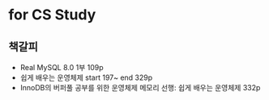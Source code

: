 # for CS Study

## 책갈피

- Real MySQL 8.0 1부 109p
- 쉽게 배우는 운영체제 start 197~ end 329p
- InnoDB의 버퍼풀 공부를 위한 운영체제 메모리 선행:
  쉽게 배우는 운영체제 332p
